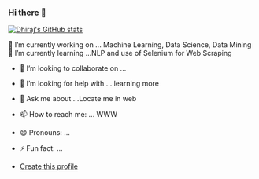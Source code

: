### Hi there 👋
[![Dhiraj's GitHub stats](https://github-readme-stats.vercel.app/api?username=dupadhyaya)](https://github.com/dupadhyaya/github-readme-stats)


🔭 I’m currently working on ... Machine Learning, Data Science, Data Mining
🌱 I’m currently learning ...NLP and use of Selenium for Web Scraping
- 👯 I’m looking to collaborate on ...
- 🤔 I’m looking for help with ... learning more
- 💬 Ask me about ...Locate me in web
- 📫 How to reach me: ... WWW
- 😄 Pronouns: ...
- ⚡ Fun fact: ...



- <a href='https://docs.github.com/en/account-and-profile/setting-up-and-managing-your-github-profile/customizing-your-profile/managing-your-profile-readme'> Create this profile </a>
